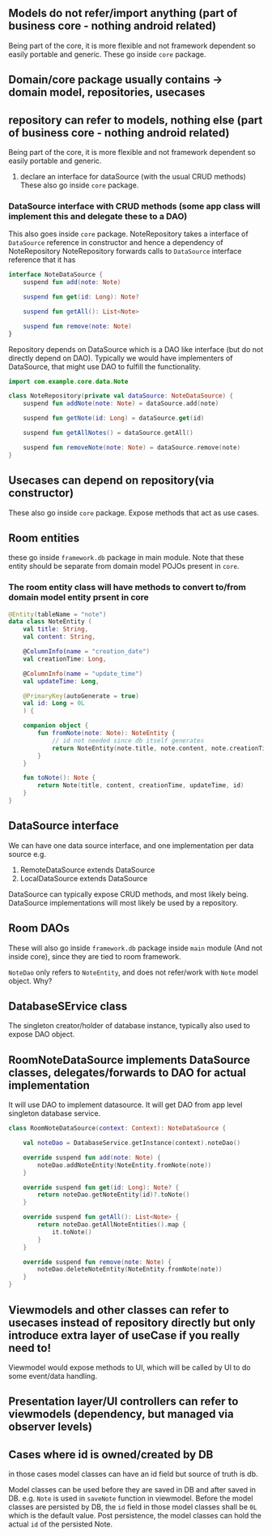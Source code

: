 

## Models do not refer/import anything (part of business core - nothing android related)

Being part of the core, it is more flexible and not framework dependent so easily portable and generic.
These go inside `core` package.

## Domain/core package usually contains -> domain model, repositories, usecases

## repository can refer to models, nothing else (part of business core - nothing android related)

Being part of the core, it is more flexible and not framework dependent so easily portable and generic.
1. declare an interface for dataSource (with the usual CRUD methods)
These also go inside `core` package.

### DataSource interface with CRUD methods (some app class will implement this and delegate these to a DAO)

This also goes inside `core` package.
NoteRepository takes a interface of `DataSource` reference in constructor and hence a dependency of NoteRepository
NoteRepository forwards calls to `DataSource` interface reference that it has

```kt
interface NoteDataSource {
    suspend fun add(note: Note)

    suspend fun get(id: Long): Note?

    suspend fun getAll(): List<Note>

    suspend fun remove(note: Note)
}
```


Repository depends on DataSource which is a DAO like interface (but do not directly depend on DAO). Typically we would have implementers of DataSource, that might use DAO to fulfill the functionality.
```kt
import com.example.core.data.Note

class NoteRepository(private val dataSource: NoteDataSource) {
    suspend fun addNote(note: Note) = dataSource.add(note)

    suspend fun getNote(id: Long) = dataSource.get(id)

    suspend fun getAllNotes() = dataSource.getAll()

    suspend fun removeNote(note: Note) = dataSource.remove(note)
}
```

## Usecases can depend on repository(via constructor)

These also go inside `core` package.
Expose methods that act as use cases.


## Room entities

these go inside `framework.db` package in main module. Note that these entity should be separate from domain model POJOs present in `core`.

### The room entity class will have methods to convert to/from domain model entity prsent in core

```kt
@Entity(tableName = "note")
data class NoteEntity (
    val title: String,
    val content: String,

    @ColumnInfo(name = "creation_date")
    val creationTime: Long,

    @ColumnInfo(name = "update_time")
    val updateTime: Long,

    @PrimaryKey(autoGenerate = true)
    val id: Long = 0L
    ) {

    companion object {
        fun fromNote(note: Note): NoteEntity {
            // id not needed since db itself generates
            return NoteEntity(note.title, note.content, note.creationTime, note.updateTime)
        }
    }

    fun toNote(): Note {
        return Note(title, content, creationTime, updateTime, id)
    }
}
```


## DataSource interface

We can have one data source interface, and one implementation per data source 
e.g.
1. RemoteDataSource extends DataSource
2. LocalDataSource extends DataSource

DataSource can typically expose CRUD methods, and most likely being.
DataSource implementations will most likely be used by a repository.

## Room DAOs

These will also go inside `framework.db` package inside `main` module (And not inside core), since they are tied to room framework.

`NoteDao` only refers to `NoteEntity`, and does not refer/work with `Note`  model object. Why?


## DatabaseSErvice class

The singleton creator/holder of database instance, typically also used to expose DAO object.

## RoomNoteDataSource implements DataSource classes, delegates/forwards to DAO for actual implementation

It will use DAO to implement datasource.
It will get DAO from app level singleton database service.
```kt
class RoomNoteDataSource(context: Context): NoteDataSource {

    val noteDao = DatabaseService.getInstance(context).noteDao()

    override suspend fun add(note: Note) {
        noteDao.addNoteEntity(NoteEntity.fromNote(note))
    }

    override suspend fun get(id: Long): Note? {
        return noteDao.getNoteEntity(id)?.toNote()
    }

    override suspend fun getAll(): List<Note> {
        return noteDao.getAllNoteEntities().map {
            it.toNote()
        }
    }

    override suspend fun remove(note: Note) {
        noteDao.deleteNoteEntity(NoteEntity.fromNote(note))
    }
}
```

## Viewmodels and other classes can refer to usecases instead of repository directly but only introduce extra layer of useCase if you really need to!

Viewmodel would expose methods to UI, which will be called by UI to do some event/data handling.


## Presentation layer/UI controllers can refer to viewmodels (dependency, but managed via observer levels)


## Cases where id is owned/created by DB

in those cases model classes can have an id field but source of truth is db.

Model classes can be used before they are saved in DB and after saved in DB.
e.g. `Note` is used in `saveNote` function in viewmodel.
Before the model classes are persisted by DB, the `id` field in those model classes shall be `0L` which is the default value.
Post persistence, the model classes can hold the actual `id` of the persisted Note.